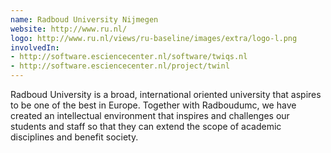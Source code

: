 ```yaml
---
name: Radboud University Nijmegen
website: http://www.ru.nl/
logo: http://www.ru.nl/views/ru-baseline/images/extra/logo-l.png
involvedIn:
- http://software.esciencecenter.nl/software/twiqs.nl
- http://software.esciencecenter.nl/project/twinl
---
```

Radboud University is a broad, international oriented university that aspires to be one of the best in Europe. Together with Radboudumc, we have created an intellectual environment that inspires and challenges our students and staff so that  they can extend the scope of academic disciplines and benefit society.
